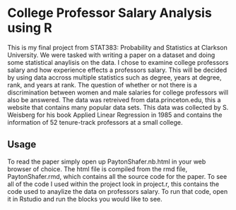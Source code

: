 # College Professor Salary Analysis using R

This is my final project from STAT383: Probability and Statistics at Clarkson University. We were tasked with writing a paper on a dataset and doing some
statistical anaylisis on the data. I chose to examine college professors salary and how experience effects a professors salary. This will be decided by 
using data accross multiple statistics such as degree, years at degree, rank, and years at rank. The question of whether or not there is a discrimination
between women and male salaries for college professors will also be answered. The data was retreived from data.princeton.edu, this a website that contains 
many popular data sets. This data was collected by S. Weisberg for his book Applied Linear Regression in 1985 and contains the information of 52 
tenure-track professors at a small college.

## Usage
To read the paper simply open up PaytonShafer.nb.html in your web browser of choice. The html file is compiled from the rmd file, PaytonShafer.rmd, which contains all the source code for the paper. To see all of the code I used within the project look in project.r, this contains the code used to anaylize the data on professors salary. To run that code, open it in Rstudio and run the blocks you would like to see.
